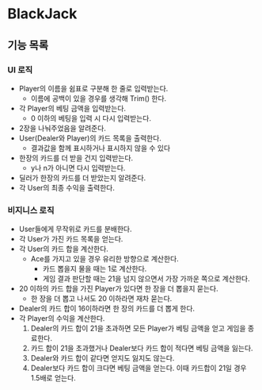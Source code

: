 # BlackJack

## 기능 목록

### UI 로직
* Player의 이름을 쉼표로 구분해 한 줄로 입력받는다.
    * 이름에 공백이 있을 경우를 생각해 Trim() 한다.
* 각 Player의 베팅 금액을 입력받는다.
    * 0 이하의 베팅을 입력 시 다시 입력받는다.
* 2장을 나눠주었음을 알려준다.
* User(Dealer와 Player)의 카드 목록을 출력한다.
    * 결과값을 함께 표시하거나 표시하지 않을 수 있다
* 한장의 카드를 더 받을 건지 입력받는다.
    * y나 n가 아니면 다시 입력받는다.
* 딜러가 한장의 카드를 더 받았는지 알려준다.
* 각 User의 최종 수익을 출력한다.

### 비지니스 로직

* User들에게 무작위로 카드를 분배한다.
* 각 User가 가진 카드 목록을 얻는다.
* 각 User의 카드 합을 계산한다.
    * Ace를 가지고 있을 경우 유리한 방향으로 계산한다.
        * 카드 뽑을지 물을 때는 1로 계산한다.
        * 게임 결과 판단할 때는 21을 넘지 않으면서 가장 가까운 쪽으로 계산한다.
* 20 이하의 카드 합을 가진 Player가 있다면 한 장을 더 뽑을지 묻는다.
    * 한 장을 더 뽑고 나서도 20 이하라면 재차 묻는다.
* Dealer의 카드 합이 16이하라면 한 장의 카드를 더 뽑게 한다.
* 각 Player의 수익을 계산한다.
    1. Dealer의 카드 합이 21을 초과하면 모든 Player가 베팅 금액을 얻고 게임을 종료한다.
    2. 카드 합이 21을 초과했거나 Dealer보다 카드 합이 적다면 베팅 금액을 잃는다.
    3. Dealer와 카드 합이 같다면 얻지도 잃지도 않는다.
    4. Dealer보다 카드 합이 크다면 베팅 금액을 얻는다. 이때 카드합이 21일 경우 1.5배로 얻는다.